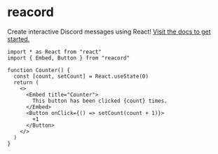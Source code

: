 # reacord

Create interactive Discord messages using React! [Visit the docs to get started.](https://reacord.fly.dev/guides/getting-started)

<!-- prettier-ignore -->
```tsx
import * as React from "react"
import { Embed, Button } from "reacord"

function Counter() {
  const [count, setCount] = React.useState(0)
  return (
    <>
      <Embed title="Counter">
        This button has been clicked {count} times.
      </Embed>
      <Button onClick={() => setCount(count + 1)}>
        +1
      </Button>
    </>
  )
}
```
